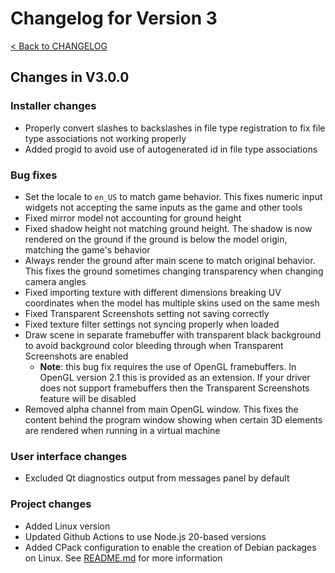 # Changelog for Version 3

[< Back to CHANGELOG](CHANGELOG.md)

## Changes in V3.0.0

### Installer changes

* Properly convert slashes to backslashes in file type registration to fix file type associations not working properly
* Added progid to avoid use of autogenerated id in file type associations

### Bug fixes

* Set the locale to `en_US` to match game behavior. This fixes numeric input widgets not accepting the same inputs as the game and other tools
* Fixed mirror model not accounting for ground height
* Fixed shadow height not matching ground height. The shadow is now rendered on the ground if the ground is below the model origin, matching the game's behavior
* Always render the ground after main scene to match original behavior. This fixes the ground sometimes changing transparency when changing camera angles
* Fixed importing texture with different dimensions breaking UV coordinates when the model has multiple skins used on the same mesh
* Fixed Transparent Screenshots setting not saving correctly
* Fixed texture filter settings not syncing properly when loaded
* Draw scene in separate framebuffer with transparent black background to avoid background color bleeding through when Transparent Screenshots are enabled
    * **Note**: this bug fix requires the use of OpenGL framebuffers. In OpenGL version 2.1 this is provided as an extension. If your driver does not support framebuffers then the Transparent Screenshots feature will be disabled
* Removed alpha channel from main OpenGL window. This fixes the content behind the program window showing when certain 3D elements are rendered when running in a virtual machine

### User interface changes

* Excluded Qt diagnostics output from messages panel by default

### Project changes

* Added Linux version
* Updated Github Actions to use Node.js 20-based versions
* Added CPack configuration to enable the creation of Debian packages on Linux. See [README.md](../README.md) for more information
